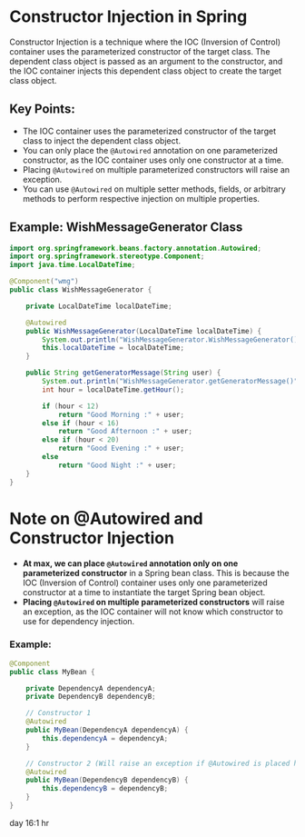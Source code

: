 # Constructor Injection in Spring

Constructor Injection is a technique where the IOC (Inversion of Control) container uses the parameterized constructor of the target class. The dependent class object is passed as an argument to the constructor, and the IOC container injects this dependent class object to create the target class object.

## Key Points:
- The IOC container uses the parameterized constructor of the target class to inject the dependent class object.
- You can only place the `@Autowired` annotation on one parameterized constructor, as the IOC container uses only one constructor at a time.
- Placing `@Autowired` on multiple parameterized constructors will raise an exception.
- You can use `@Autowired` on multiple setter methods, fields, or arbitrary methods to perform respective injection on multiple properties.

## Example: WishMessageGenerator Class

```java
import org.springframework.beans.factory.annotation.Autowired;
import org.springframework.stereotype.Component;
import java.time.LocalDateTime;

@Component("wmg")
public class WishMessageGenerator {

    private LocalDateTime localDateTime;

    @Autowired
    public WishMessageGenerator(LocalDateTime localDateTime) {
        System.out.println("WishMessageGenerator.WishMessageGenerator()");
        this.localDateTime = localDateTime;
    }

    public String getGeneratorMessage(String user) {
        System.out.println("WishMessageGenerator.getGeneratorMessage()");
        int hour = localDateTime.getHour();

        if (hour < 12)
            return "Good Morning :" + user;
        else if (hour < 16)
            return "Good Afternoon :" + user;
        else if (hour < 20)
            return "Good Evening :" + user;
        else
            return "Good Night :" + user;
    }
}
```

# Note on @Autowired and Constructor Injection

- **At max, we can place `@Autowired` annotation only on one parameterized constructor** in a Spring bean class. This is because the IOC (Inversion of Control) container uses only one parameterized constructor at a time to instantiate the target Spring bean object. 
- **Placing `@Autowired` on multiple parameterized constructors** will raise an exception, as the IOC container will not know which constructor to use for dependency injection.

### Example:
```java
@Component
public class MyBean {

    private DependencyA dependencyA;
    private DependencyB dependencyB;

    // Constructor 1
    @Autowired
    public MyBean(DependencyA dependencyA) {
        this.dependencyA = dependencyA;
    }

    // Constructor 2 (Will raise an exception if @Autowired is placed here)
    @Autowired
    public MyBean(DependencyB dependencyB) {
        this.dependencyB = dependencyB;
    }
}
```
day 16:1 hr